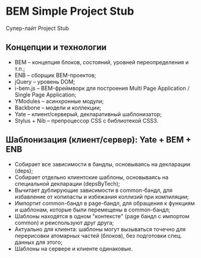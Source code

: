 # BEM Simple Project Stub
Супер-лайт Project Stub

## Концепции и технологии
* BEM – концепция блоков, состояний, уровней переопределения и т.п.;
* ENB – сборщик BEM-проектов;
* jQuery – уровень DOM;
* i-bem.js – BEM-фреймворк для построения Multi Page Application / Single Page Application;
* YModules – асинхронные модули;
* Backbone – модели и коллекции;
* Yate – клиент/серверый, декларативный шаблонизатор;
* Stylus + Nib – препроцессор CSS с библиотекой CSS3.

## Шаблонизация (клиент/сервер): Yate + BEM + ENB
* Собирает все зависимости в бандлы, основываясь на декларации (deps);
* Собирает отдельно клиентские шаблоны, основываясь на специальной декларации (depsByTech);
* Вычитает дублирующие зависимости в common-бандл, для избавление от копипасты и избежания коллизий при компиляции;
* Импортит common-бандл в page-бандл, для обращения к функциям и шаблонам, которые были перемещены в common-бандл;
* Шаблоны находятся в одном "контексте" (page бандл с импортом common) и реиспользуют друг друга;
* Актуально для клиента: шаблоны могут вызываться точечно для перерисовки атомарных частей (блоков), без подготовки спец. данных для этого;
* Шаблоны на сервере и клиенте одинаковые.
